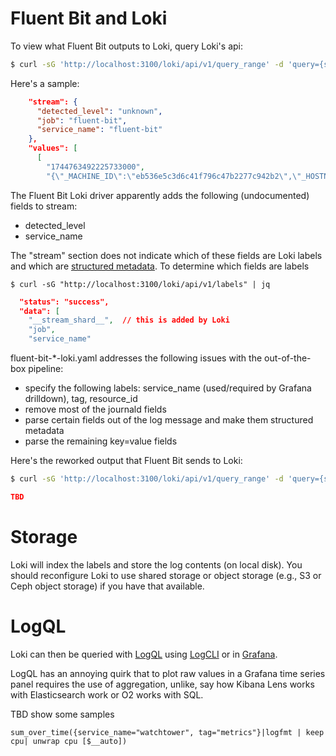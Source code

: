 # Fluent Bit and Loki
To view what Fluent Bit outputs to Loki, query Loki's api:
```bash
$ curl -sG 'http://localhost:3100/loki/api/v1/query_range' -d 'query={service_name="fluent-bit"}' -d 'direction=backward' -d 'limit=1' | jq  '.data.result'   # use jq -c to get a single line of output
```
Here's a sample:
```json
    "stream": {
      "detected_level": "unknown",
      "job": "fluent-bit",
      "service_name": "fluent-bit"
    },
    "values": [
      [
        "1744763492225733000",
        "{\"_MACHINE_ID\":\"eb536e5c3d6c41f796c47b2277c942b2\",\"_HOSTNAME\":\"Mark\",\"PRIORITY\":\"6\",\"_UID\":\"0\",\"_GID\":\"0\",\"_SYSTEMD_SLICE\":\"system.slice\",\"_TRANSPORT\":\"journal\",\"_CAP_EFFECTIVE\":\"1ffffffffff\",\"_COMM\":\"dockerd\",\"_EXE\":\"/usr/bin/dockerd\",\"_CMDLINE\":\"/usr/bin/dockerd -H fd:// --containerd=/run/containerd/containerd.sock\",\"_SYSTEMD_CGROUP\":\"/system.slice/docker.service\",\"_SYSTEMD_UNIT\":\"docker.service\",\"_BOOT_ID\":\"63f8b3d0deae4ecfa8f5bd6c55f922ee\",\"_PID\":\"280\",\"_SYSTEMD_INVOCATION_ID\":\"1455fa72254b46258e3cefd60d576911\",\"IMAGE_NAME\":\"watchtower-base\",\"CONTAINER_NAME\":\"watchtower-watchtower-1\",\"CONTAINER_TAG\":\"watchtower\",\"SYSLOG_IDENTIFIER\":\"watchtower\",\"CONTAINER_LOG_ORDINAL\":\"17\",\"MESSAGE\":\"level=debug pid=9 src=db_connection_pool.py:168 tag=dbconn-added msg=\\\"new connection put into pool by background task\\\" conn_id=3 resource_id=sqlite_traffic\",\"CONTAINER_ID\":\"f2de2392667f\",\"CONTAINER_ID_FULL\":\"f2de2392667fb3c88e18103ee1c18adc56e22e81b8d3e7e2e9f688f6c821d5bf\",\"CONTAINER_LOG_EPOCH\":\"8528a05aaf489ddfc48d351ea21d8cf672e28c2f6dfb3481996b176b91b27d04\",\"SYSLOG_TIMESTAMP\":\"2025-04-16T00:31:32.225696771Z\",\"_SOURCE_REALTIME_TIMESTAMP\":\"1744763492225709\"}"
```
The Fluent Bit Loki driver apparently adds the following (undocumented) fields to stream:
- detected_level
- service_name

The "stream" section does not indicate which of these fields are Loki labels and which are
[structured metadata](https://grafana.com/docs/loki/latest/get-started/labels/structured-metadata/).
To determine which fields are labels
```
$ curl -sG "http://localhost:3100/loki/api/v1/labels" | jq
```
```json
  "status": "success",
  "data": [
    "__stream_shard__",  // this is added by Loki
    "job",
    "service_name"
```

fluent-bit-*-loki.yaml addresses the following issues with the out-of-the-box pipeline:
- specify the following labels: service_name (used/required by Grafana drilldown), tag, resource_id
- remove most of the journald fields
- parse certain fields out of the log message and make them structured metadata
- parse the remaining key=value fields

Here's the reworked output that Fluent Bit sends to Loki:
```bash
$ curl -sG 'http://localhost:3100/loki/api/v1/query_range' -d 'query={service_name="fluent-bit"}' -d 'direction=backward' -d 'limit=1' | jq  '.data.result'   # use jq -c to get a single line of output
```
```json
TBD
```

# Storage
Loki will index the labels and store the log contents (on local disk).
You should reconfigure Loki to use shared storage or object storage (e.g., S3 or Ceph
object storage) if you have that available.

# LogQL
Loki can then be queried with [LogQL](https://grafana.com/docs/loki/latest/query/) using
[LogCLI](https://grafana.com/docs/loki/latest/query/logcli/) or in
[Grafana](https://grafana.com/docs/loki/latest/visualize/grafana/).

LogQL has an annoying quirk that to plot raw values in a Grafana time series panel requires the
use of aggregation, unlike, say how Kibana Lens works with Elasticsearch work or O2 works with SQL.

TBD show some samples
```
sum_over_time({service_name="watchtower", tag="metrics"}|logfmt | keep cpu| unwrap cpu [$__auto])
```
